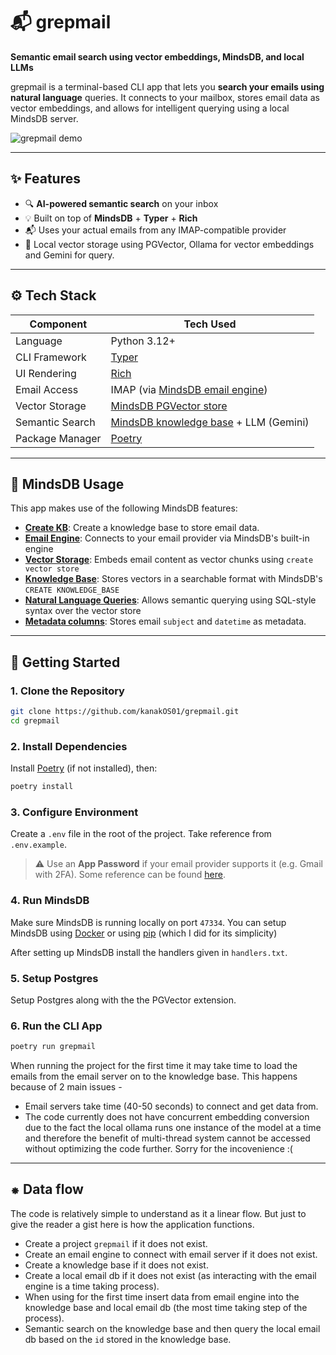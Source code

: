 # 📬 grepmail

**Semantic email search using vector embeddings, MindsDB, and local LLMs**

grepmail is a terminal-based CLI app that lets you **search your emails using natural language** queries. It connects to your mailbox, stores email data as vector embeddings, and allows for intelligent querying using a local MindsDB server.

![grepmail demo](https://img.shields.io/badge/built%20with-mindsdb-blueviolet?style=flat\&)

---

## ✨ Features

* 🔍 **AI-powered semantic search** on your inbox
* 💡 Built on top of **MindsDB** + **Typer** + **Rich**
* 📬 Uses your actual emails from any IMAP-compatible provider
* 📀 Local vector storage using PGVector, Ollama for vector embeddings and Gemini for query.

---

## ⚙️ Tech Stack

| Component       | Tech Used                                  |
| --------------- | ------------------------------------------ |
| Language        | Python 3.12+                               |
| CLI Framework   | [Typer](https://typer.tiangolo.com/)       |
| UI Rendering    | [Rich](https://github.com/Textualize/rich) |
| Email Access    | IMAP (via [MindsDB email engine](https://docs.mindsdb.com/integrations/app-integrations/email#email))         |
| Vector Storage  | [MindsDB PGVector store](https://docs.mindsdb.com/integrations/vector-db-integrations/pgvector#pgvector)            |
| Semantic Search | [MindsDB knowledge base](https://docs.mindsdb.com/mindsdb_sql/knowledge-bases#knowledge-base) + LLM (Gemini)      |
| Package Manager | [Poetry](https://python-poetry.org/)                                    |

---

## 🧠 MindsDB Usage

This app makes use of the following MindsDB features:
* [**Create KB**](https://docs.mindsdb.com/mindsdb_sql/knowledge-bases#create-knowledge-base-syntax): Create a knowledge base to store email data.
* [**Email Engine**](https://docs.mindsdb.com/integrations/app-integrations/email#email): Connects to your email provider via MindsDB's built-in engine
* [**Vector Storage**](https://docs.mindsdb.com/integrations/vector-db-integrations/pgvector#pgvector): Embeds email content as vector chunks using `create vector store`
* [**Knowledge Base**](https://docs.mindsdb.com/mindsdb_sql/knowledge-bases#create-knowledge-base-syntax): Stores vectors in a searchable format with MindsDB's `CREATE KNOWLEDGE_BASE`
* [**Natural Language Queries**](https://docs.mindsdb.com/mindsdb_sql/knowledge-bases#select-from-kb-syntax): Allows semantic querying using SQL-style syntax over the vector store
* [**Metadata columns**](https://docs.mindsdb.com/mindsdb_sql/knowledge-bases#metadata-columns): Stores email `subject` and `datetime` as metadata.

---

## 🚀 Getting Started

### 1. Clone the Repository

```bash
git clone https://github.com/kanakOS01/grepmail.git
cd grepmail
```

### 2. Install Dependencies

Install [Poetry](https://python-poetry.org/docs/#installation) (if not installed), then:

```bash
poetry install
```

### 3. Configure Environment

Create a `.env` file in the root of the project. Take reference from `.env.example`.

> ⚠️ Use an **App Password** if your email provider supports it (e.g. Gmail with 2FA). Some reference can be found [here](https://support.google.com/accounts/answer/185833?hl=en).

### 4. Run MindsDB

Make sure MindsDB is running locally on port `47334`. You can setup MindsDB using [Docker](https://docs.mindsdb.com/setup/self-hosted/docker) or using [pip](https://docs.mindsdb.com/setup/self-hosted/pip/source) (which I did for its simplicity)

After setting up MindsDB install the handlers given in `handlers.txt`.

### 5. Setup Postgres

Setup Postgres along with the the PGVector extension.

### 6. Run the CLI App

```bash
poetry run grepmail
```

When running the project for the first time it may take time to load the emails from the email server on to the knowledge base. This happens because of 2 main issues - 
- Email servers take time (40-50 seconds) to connect and get data from.
- The code currently does not have concurrent embedding conversion due to the fact the local ollama runs one instance of the model at a time and therefore the benefit of multi-thread system cannot be accessed without optimizing the code further. Sorry for the incovenience :(

---

## ⁕ Data flow
The code is relatively simple to understand as it a linear flow. But just to give the reader a gist here is how the application functions.
- Create a project `grepmail` if it does not exist.
- Create an email engine to connect with email server if it does not exist.
- Create a knowledge base if it does not exist.
- Create a local email db if it does not exist (as interacting with the email engine is a time taking process).
- When using for the first time insert data from email engine into the knowledge base and local email db (the most time taking step of the process).
- Semantic search on the knowledge base and then query the local email db based on the `id` stored in the knowledge base.
